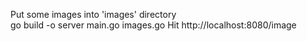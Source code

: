 Put some images into 'images' directory  
go build -o server main.go images.go
Hit http://localhost:8080/image  
